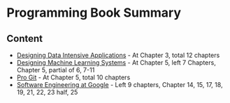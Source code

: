 # Programming Book Summary

## Content
- [Designing Data Intensive Applications](designing-data-intensive-applications.md) - At Chapter 3, total 12 chapters
- [Designing Machine Learning Systems](designing-machine-learning-systems.md) - At Chapter 5, left 7 Chapters, Chapter 5, partial of 6, 7-11
- [Pro Git](pro-git.md) - At Chapter 5, total 10 chapters
- [Software Engineering at Google](software-engineering-at-google.md) - Left 9 chapters, Chapter 14, 15, 17, 18, 19, 21, 22, 23 half, 25
